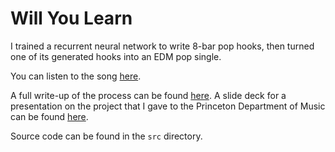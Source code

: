 # Will You Learn

I trained a recurrent neural network to write 8-bar pop hooks, then turned one of its generated hooks into an EDM pop single.

You can listen to the song [here](https://soundcloud.com/dshen28/will-you-learn).

A full write-up of the process can be found [here](https://github.com/dsshen/will-you-learn/blob/master/shen_daniel.pdf). A slide deck for a presentation on the project that I gave to the Princeton Department of Music can be found [here](https://github.com/dsshen/will-you-learn/blob/master/shen_daniel_thesis_presentation.pdf).

Source code can be found in the `src` directory.
